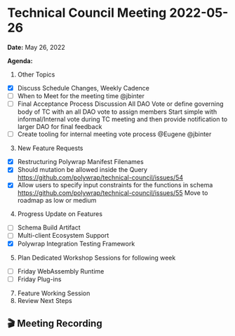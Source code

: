 Technical Council Meeting 2022-05-26 
===

**Date:** May 26, 2022

**Agenda:**
1. Other Topics
- [x] Discuss Schedule Changes, Weekly Cadence
- [ ] When to Meet for the meeting time @jbinter
- [ ] Final Acceptance Process Discussion
    All DAO Vote or define governing body of TC with an all DAO vote to assign members
    Start simple with informal/Internal vote during TC meeting and then provide notification to larger DAO for final feedback
- [ ] Create tooling for internal meeting vote process @Eugene @jbinter
3. New Feature Requests
- [X] Restructuring Polywrap Manifest Filenames 
- [x] Should mutation be allowed inside the Query https://github.com/polywrap/technical-council/issues/54
- [x] Allow users to specify input constraints for the functions in schema https://github.com/polywrap/technical-council/issues/55 Move to roadmap as low or medium
4. Progress Update on Features
- [ ] Schema Build Artifact
- [ ] Multi-client Ecosystem Support
- [x] Polywrap Integration Testing Framework
5. Plan Dedicated Workshop Sessions for following week
- [ ] Friday WebAssembly Runtime
- [ ] Friday Plug-ins
7. Feature Working Session
8. Review Next Steps 

:clapper: Meeting Recording 
---

